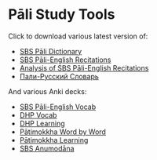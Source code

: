 # Pāli Study Tools

Click to download various latest version of:

- [SBS Pāli Dictionary](https://github.com/sasanarakkha/study-tools/raw/main/SBS%20P%C4%81li%20Dictionary/sbs-pd.zip)
- [SBS Pāli-English Recitations](https://github.com/sasanarakkha/study-tools/raw/main/P%C4%81li-English%20Recitations.pdf)
- [Analysis of SBS Pāli-English Recitations](https://github.com/sasanarakkha/study-tools/raw/main/Analysis%20of%20SBS%20P%C4%81li-English%20Recitations.pdf)
- [Пали-Русский Словарь](https://github.com/sasanarakkha/study-tools/raw/main/%D0%9F%D0%B0%D0%BB%D0%B8%20%D0%A1%D0%BB%D0%BE%D0%B2%D0%B0%D1%80%D1%8C/%D0%9F%D0%B0%D0%BB%D0%B8%D0%A1%D0%BB%D0%BE%D0%B2%D0%B0%D1%80%D1%8C.zip)

And various Anki decks:

- [SBS Pāli-English Vocab](https://github.com/sasanarakkha/study-tools/tree/main/Anki%20Decks/SBS%20P%C4%81li-English%20Vocab)
- [DHP Vocab](https://github.com/sasanarakkha/study-tools/tree/main/Anki%20Decks/DHP%20Vocab)
- [DHP Learning](https://github.com/sasanarakkha/study-tools/tree/main/Anki%20Decks/DHP%20Learing)
- [Pātimokkha Word by Word](https://github.com/sasanarakkha/study-tools/tree/main/Anki%20Decks/P%C4%81timokkha%20Word%20By%20Word)
- [Pātimokkha Learning](https://github.com/sasanarakkha/study-tools/tree/main/Anki%20Decks/P%C4%81timokkha%20Learning)
- [SBS Anumodāna](https://github.com/sasanarakkha/study-tools/tree/main/Anki%20Decks/SBS%20Anumodana)
